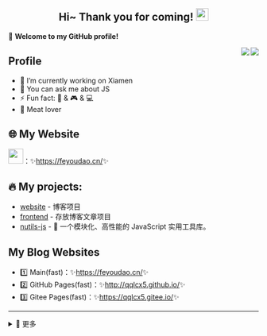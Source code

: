 <h2 align="center">
    Hi~ Thank you for coming!
    <img src="https://media.giphy.com/media/hvRJCLFzcasrR4ia7z/giphy.gif" width="25px">
</h2>

🎉 **Welcome to my GitHub profile!**

<a href="https://github.com/qqlcx5/">
  <img align="right" src="https://github-readme-stats.vercel.app/api?username=qqlcx5&theme=algolia&count_private=true&show_icons=true" />
</a>

<a href="" />

<a href="https://github.com/qqlcx5/">
  <img align="right" src="https://github-readme-stats.vercel.app/api/top-langs/?username=qqlcx5&layout=compact" />
</a>

## Profile

- 🔭 I’m currently working on Xiamen
- 💬 You can ask me about JS
- ⚡ Fun fact: 🎵 & 🎮 & 💻  
- :meat_on_bone: Meat lover

## 🌐 My Website

<img src="https://media.giphy.com/media/WUlplcMpOCEmTGBtBW/giphy.gif" width="30">：✨<https://feyoudao.cn/>✨

## 🔥 My projects:

- [website](https://github.com/qqlcx5/qqlcx5.github.io) - 博客项目
- [frontend](https://github.com/qqlcx5/frontend) - 存放博客文章项目
- [nutils-js](https://github.com/qqlcx5/frontend) - 🚀 一个模块化、高性能的 JavaScript 实用工具库。

## My Blog Websites

- 1️⃣ Main(fast)：✨<https://feyoudao.cn/>✨
- 2️⃣ GitHub Pages(fast)：✨<http://qqlcx5.github.io/>✨
- 3️⃣ Gitee Pages(fast)：✨<https://qqlcx5.gitee.io/>✨

---

<details>
<summary>💫 更多 </summary>

## This Week I Spent My Time On:
<!--START_SECTION:waka-->
```text
Week: 03 January, 2022 - 09 January, 2022

Vue.js       11 hrs 14 mins  ██████████▒░░░░░░░░░░░░░░   40.80 % 
JavaScript   4 hrs 49 mins   ████▒░░░░░░░░░░░░░░░░░░░░   17.53 % 
Markdown     3 hrs 56 mins   ███▓░░░░░░░░░░░░░░░░░░░░░   14.29 % 
JSON         3 hrs 33 mins   ███▒░░░░░░░░░░░░░░░░░░░░░   12.92 % 
YAML         1 hr 16 mins    █░░░░░░░░░░░░░░░░░░░░░░░░   04.61 % 
```
<!--END_SECTION:waka-->

 
## Github Activity Graph
[![Ashutosh's github activity graph](https://activity-graph.herokuapp.com/graph?username=qqlcx5&theme=react-dark&bg_color=d55978)](https://github.com/qqlcx5)
</details>

